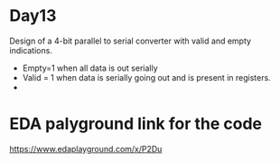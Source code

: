 # Day13
Design of a 4-bit parallel to serial converter with valid and empty indications.
- Empty=1 when all data is out serially
- Valid = 1 when data is serially going out and is present in registers.
- 
# EDA palyground link for the code
https://www.edaplayground.com/x/P2Du

